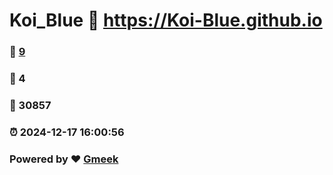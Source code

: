 # Koi_Blue :link: https://Koi-Blue.github.io 
### :page_facing_up: [9](https://Koi-Blue.github.io/tag.html) 
### :speech_balloon: 4 
### :hibiscus: 30857 
### :alarm_clock: 2024-12-17 16:00:56 
### Powered by :heart: [Gmeek](https://github.com/Meekdai/Gmeek)
